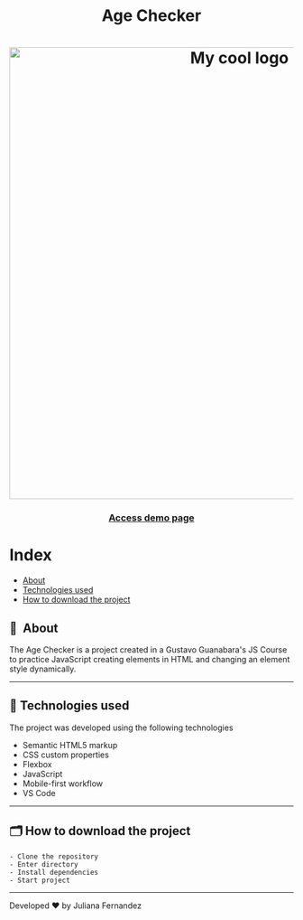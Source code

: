 <h1 align="center">
    Age Checker
</h1>

<h1 align="center">
<img width="800" src="assets/img/presentation1.PNG" alt="My cool logo"/>
  </h1>

<h3 align="center">
    <a href="https://current-hour.netlify.app/">Access demo page</a>
<h3 >

# Index

- [About](#-about)
- [Technologies used](#-technologies-used)
- [How to download the project](#-how-to-download-the-project)

## 🔖&nbsp; About

The Age Checker is a project created in a Gustavo Guanabara's JS Course to practice JavaScript creating elements in HTML and changing an element style dynamically.


---

## 🚀 Technologies used

The project was developed using the following technologies

- Semantic HTML5 markup
- CSS custom properties
- Flexbox
- JavaScript
- Mobile-first workflow
- VS Code

---

## 🗂 How to download the project

    - Clone the repository
    - Enter directory
    - Install dependencies
    - Start project
   
---

Developed ❤ by Juliana Fernandez

